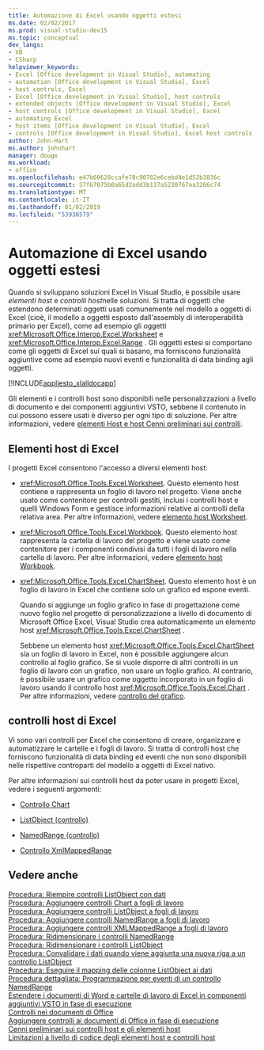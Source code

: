 ```yaml
---
title: Automazione di Excel usando oggetti estesi
ms.date: 02/02/2017
ms.prod: visual-studio-dev15
ms.topic: conceptual
dev_langs:
- VB
- CSharp
helpviewer_keywords:
- Excel [Office development in Visual Studio], automating
- automation [Office development in Visual Studio], Excel
- host controls, Excel
- Excel [Office development in Visual Studio], host controls
- extended objects [Office development in Visual Studio], Excel
- host controls [Office development in Visual Studio], Excel
- automating Excel
- host items [Office development in Visual Studio], Excel
- controls [Office development in Visual Studio], Excel host controls
author: John-Hart
ms.author: johnhart
manager: douge
ms.workload:
- office
ms.openlocfilehash: e47b60628ccafe78c90782e6cebd4e1d52b3836c
ms.sourcegitcommit: 37fb7075b0a65d2add3b137a5230767aa3266c74
ms.translationtype: MT
ms.contentlocale: it-IT
ms.lasthandoff: 01/02/2019
ms.locfileid: "53938579"
---
```

# <a name="automate-excel-by-using-extended-objects"></a>Automazione di Excel usando oggetti estesi
  Quando si sviluppano soluzioni Excel in Visual Studio, è possibile usare *elementi host* e *controlli host*nelle soluzioni. Si tratta di oggetti che estendono determinati oggetti usati comunemente nel modello a oggetti di Excel (cioè, il modello a oggetti esposto dall'assembly di interoperabilità primario per Excel), come ad esempio gli oggetti <xref:Microsoft.Office.Interop.Excel.Worksheet> e <xref:Microsoft.Office.Interop.Excel.Range> . Gli oggetti estesi si comportano come gli oggetti di Excel sui quali si basano, ma forniscono funzionalità aggiuntive come ad esempio nuovi eventi e funzionalità di data binding agli oggetti.  
  
 [!INCLUDE[appliesto_xlalldocapp](../vsto/includes/appliesto-xlalldocapp-md.md)]  
  
 Gli elementi e i controlli host sono disponibili nelle personalizzazioni a livello di documento e dei componenti aggiuntivi VSTO, sebbene il contenuto in cui possono essere usati è diverso per ogni tipo di soluzione. Per altre informazioni, vedere [elementi Host e host Cenni preliminari sui controlli](../vsto/host-items-and-host-controls-overview.md).  
  
## <a name="excel-host-items"></a>Elementi host di Excel  
 I progetti Excel consentono l'accesso a diversi elementi host:  
  
-   <xref:Microsoft.Office.Tools.Excel.Worksheet>. Questo elemento host contiene e rappresenta un foglio di lavoro nel progetto. Viene anche usato come contenitore per controlli gestiti, inclusi i controlli host e quelli Windows Form e gestisce informazioni relative ai controlli della relativa area. Per altre informazioni, vedere [elemento host Worksheet](../vsto/worksheet-host-item.md).  
  
-   <xref:Microsoft.Office.Tools.Excel.Workbook>. Questo elemento host rappresenta la cartella di lavoro del progetto e viene usato come contenitore per i componenti condivisi da tutti i fogli di lavoro nella cartella di lavoro. Per altre informazioni, vedere [elemento host Workbook](../vsto/workbook-host-item.md).  
  
-   <xref:Microsoft.Office.Tools.Excel.ChartSheet>. Questo elemento host è un foglio di lavoro in Excel che contiene solo un grafico ed espone eventi.  
  
     Quando si aggiunge un foglio grafico in fase di progettazione come nuovo foglio nel progetto di personalizzazione a livello di documento di Microsoft Office Excel, Visual Studio crea automaticamente un elemento host <xref:Microsoft.Office.Tools.Excel.ChartSheet> .  
  
     Sebbene un elemento host <xref:Microsoft.Office.Tools.Excel.ChartSheet> sia un foglio di lavoro in Excel, non è possibile aggiungere alcun controllo al foglio grafico. Se si vuole disporre di altri controlli in un foglio di lavoro con un grafico, non usare un foglio grafico. Al contrario, è possibile usare un grafico come oggetto incorporato in un foglio di lavoro usando il controllo host <xref:Microsoft.Office.Tools.Excel.Chart> . Per altre informazioni, vedere [controllo del grafico](../vsto/chart-control.md).  
  
## <a name="excel-host-controls"></a>controlli host di Excel  
 Vi sono vari controlli per Excel che consentono di creare, organizzare e automatizzare le cartelle e i fogli di lavoro. Si tratta di controlli host che forniscono funzionalità di data binding ed eventi che non sono disponibili nelle rispettive controparti del modello a oggetti di Excel nativo.  
  
 Per altre informazioni sui controlli host da poter usare in progetti Excel, vedere i seguenti argomenti:  
  
-   [Controllo Chart](../vsto/chart-control.md)  
  
-   [ListObject (controllo)](../vsto/listobject-control.md)  
  
-   [NamedRange (controllo)](../vsto/namedrange-control.md)  
  
-   [Controllo XmlMappedRange](../vsto/xmlmappedrange-control.md)  
  
## <a name="see-also"></a>Vedere anche  
 [Procedura: Riempire controlli ListObject con dati](../vsto/how-to-fill-listobject-controls-with-data.md)   
 [Procedura: Aggiungere controlli Chart a fogli di lavoro](../vsto/how-to-add-chart-controls-to-worksheets.md)   
 [Procedura: Aggiungere controlli ListObject a fogli di lavoro](../vsto/how-to-add-listobject-controls-to-worksheets.md)   
 [Procedura: Aggiungere controlli NamedRange a fogli di lavoro](../vsto/how-to-add-namedrange-controls-to-worksheets.md)   
 [Procedura: Aggiungere controlli XMLMappedRange a fogli di lavoro](../vsto/how-to-add-xmlmappedrange-controls-to-worksheets.md)   
 [Procedura: Ridimensionare i controlli NamedRange](../vsto/how-to-resize-namedrange-controls.md)   
 [Procedura: Ridimensionare i controlli ListObject](../vsto/how-to-resize-listobject-controls.md)   
 [Procedura: Convalidare i dati quando viene aggiunta una nuova riga a un controllo ListObject](../vsto/how-to-validate-data-when-a-new-row-is-added-to-a-listobject-control.md)   
 [Procedura: Eseguire il mapping delle colonne ListObject ai dati](../vsto/how-to-map-listobject-columns-to-data.md)   
 [Procedura dettagliata: Programmazione per eventi di un controllo NamedRange](../vsto/walkthrough-programming-against-events-of-a-namedrange-control.md)   
 [Estendere i documenti di Word e cartelle di lavoro di Excel in componenti aggiuntivi VSTO in fase di esecuzione](../vsto/extending-word-documents-and-excel-workbooks-in-vsto-add-ins-at-run-time.md)   
 [Controlli nei documenti di Office](../vsto/controls-on-office-documents.md)   
 [Aggiungere controlli ai documenti di Office in fase di esecuzione](../vsto/adding-controls-to-office-documents-at-run-time.md)   
 [Cenni preliminari sui controlli host e gli elementi host](../vsto/host-items-and-host-controls-overview.md)   
 [Limitazioni a livello di codice degli elementi host e controlli host](../vsto/programmatic-limitations-of-host-items-and-host-controls.md)  
